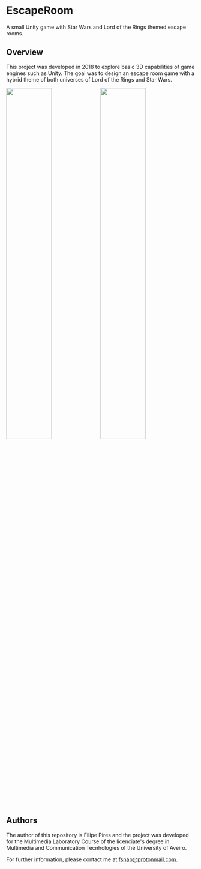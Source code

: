 # EscapeRoom
A small Unity game with Star Wars and Lord of the Rings themed escape rooms.

## Overview

This project was developed in 2018 to explore basic 3D capabilities of game engines such as Unity. 
The goal was to design an escape room game with a hybrid theme of both universes of Lord of the Rings and Star Wars.

<img src="https://github.com/FilipePires98/EscapeRoom/blob/main/sw.gif" width="49%"> <img src="https://github.com/FilipePires98/EscapeRoom/blob/main/lotr.gif" width="49%">

## Authors

The author of this repository is Filipe Pires and the project was developed for the Multimedia Laboratory Course of the licenciate's degree in Multimedia and Communication Tecnhologies of the University of Aveiro.

For further information, please contact me at fsnap@protonmail.com.

